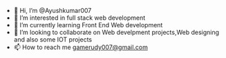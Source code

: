 - 👋 Hi, I’m @Ayushkumar007
- 👀 I’m interested in full stack web development
- 🌱 I’m currently learning Front End Web development
- 💞️ I’m looking to collaborate on Web develpment projects,Web designing and also some IOT projects
- 📫 How to reach me gamerudy007@gmail.com

<!---
ciper007/ciper007 is a ✨ special ✨ repository because its `README.md` (this file) appears on your GitHub profile.
You can click the Preview link to take a look at your changes.
--->
